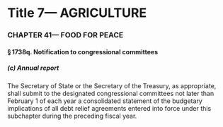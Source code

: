 
# Title 7— AGRICULTURE
### CHAPTER 41— FOOD FOR PEACE
#### § 1738q. Notification to congressional committees
##### (c) Annual report

The Secretary of State or the Secretary of the Treasury, as appropriate, shall submit to the designated congressional committees not later than February 1 of each year a consolidated statement of the budgetary implications of all debt relief agreements entered into force under this subchapter during the preceding fiscal year.
